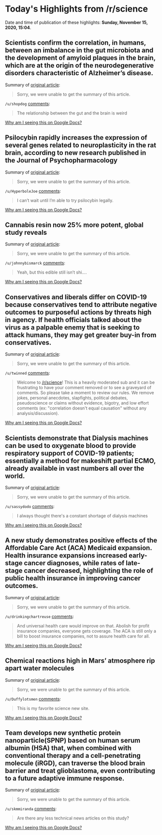 # Today's Highlights from /r/science

Date and time of publication of these highlights: **Sunday, November 15, 2020, 15:04**.

## Scientists confirm the correlation, in humans, between an imbalance in the gut microbiota and the development of amyloid plaques in the brain, which are at the origin of the neurodegenerative disorders characteristic of Alzheimer’s disease.

Summary of [original article](https://www.eurekalert.org/pub_releases/2020-11/udg-lba111320.php):

> Sorry, we were unable to get the summary of this article.

`/u/shopdog` [comments](https://www.reddit.com/r/science/comments/jukkts/scientists_confirm_the_correlation_in_humans/):

> The relationship between the gut and the brain is weird

[Why am I seeing this on Google Docs?](https://docs.google.com/document/d/1Dc6We63vOXIZsc0op-Bt4abqkYjXzOigalQqFxmvvbM/edit?usp=sharing)

## Psilocybin rapidly increases the expression of several genes related to neuroplasticity in the rat brain, according to new research published in the Journal of Psychopharmacology

Summary of [original article](https://www.psypost.org/2020/11/psilocybin-increase-the-expression-neuroplasticity-related-genes-in-rats-58536):

> Sorry, we were unable to get the summary of this article.

`/u/HyperboleJoe` [comments](https://www.reddit.com/r/science/comments/jur0i3/psilocybin_rapidly_increases_the_expression_of/):

> I can’t wait until I’m able to try psilocybin legally.

[Why am I seeing this on Google Docs?](https://docs.google.com/document/d/1Dc6We63vOXIZsc0op-Bt4abqkYjXzOigalQqFxmvvbM/edit?usp=sharing)

## Cannabis resin now 25% more potent, global study reveals

Summary of [original article](https://onlinelibrary.wiley.com/doi/full/10.1111/add.15253):

> Sorry, we were unable to get the summary of this article.

`/u/johnnybismarck` [comments](https://www.reddit.com/r/science/comments/juqur0/cannabis_resin_now_25_more_potent_global_study/):

> Yeah, but this edible still isn’t shi....

[Why am I seeing this on Google Docs?](https://docs.google.com/document/d/1Dc6We63vOXIZsc0op-Bt4abqkYjXzOigalQqFxmvvbM/edit?usp=sharing)

## Conservatives and liberals differ on COVID-19 because conservatives tend to attribute negative outcomes to purposeful actions by threats high in agency. If health officials talked about the virus as a palpable enemy that is seeking to attack humans, they may get greater buy-in from conservatives.

Summary of [original article](https://www.eurekalert.org/pub_releases/2020-11/lu-hwc111320.php):

> Sorry, we were unable to get the summary of this article.

`/u/twinned` [comments](https://www.reddit.com/r/science/comments/jud6z7/conservatives_and_liberals_differ_on_covid19/):

>  Welcome to [/r/science](https://www.reddit.com/r/science)! This is a heavily moderated sub and it can be frustrating to have your comment removed or to see a graveyard of comments. So please take a moment to review our rules. We remove jokes, personal anecdotes, slapfights, political debates, pseudoscience or claims without evidence, bigotry, and low effort comments (ex: "correlation doesn't equal causation" without any analysis/discussion).

[Why am I seeing this on Google Docs?](https://docs.google.com/document/d/1Dc6We63vOXIZsc0op-Bt4abqkYjXzOigalQqFxmvvbM/edit?usp=sharing)

## Scientists demonstrate that Dialysis machines can be used to oxygenate blood to provide respiratory support of COVID-19 patients; essentially a method for makeshift partial ECMO, already available in vast numbers all over the world.

Summary of [original article](https://www.hindawi.com/journals/jhe/2020/8862645/):

> Sorry, we were unable to get the summary of this article.

`/u/sassydodo` [comments](https://www.reddit.com/r/science/comments/jujj7j/scientists_demonstrate_that_dialysis_machines_can/):

> I always thought there's a constant shortage of dialysis machines

[Why am I seeing this on Google Docs?](https://docs.google.com/document/d/1Dc6We63vOXIZsc0op-Bt4abqkYjXzOigalQqFxmvvbM/edit?usp=sharing)

## A new study demonstrates positive effects of the Affordable Care Act (ACA) Medicaid expansion. Health insurance expansions increased early-stage cancer diagnoses, while rates of late-stage cancer decreased, highlighting the role of public health insurance in improving cancer outcomes.

Summary of [original article](https://www.upmc.com/media/news/111220-ajpm-aca):

> Sorry, we were unable to get the summary of this article.

`/u/drinkingchartreuse` [comments](https://www.reddit.com/r/science/comments/jukzbl/a_new_study_demonstrates_positive_effects_of_the/):

> And universal health care would improve on that. Abolish for profit insurance companies, everyone gets coverage. The ACA is still only a bill to boost insurance companies, not to assure health care for all.

[Why am I seeing this on Google Docs?](https://docs.google.com/document/d/1Dc6We63vOXIZsc0op-Bt4abqkYjXzOigalQqFxmvvbM/edit?usp=sharing)

## Chemical reactions high in Mars’ atmosphere rip apart water molecules

Summary of [original article](https://www.sciencenews.org/article/mars-water-molecules-upper-atmosphere-chemical-reactions):

> Sorry, we were unable to get the summary of this article.

`/u/Duffylotsmen` [comments](https://www.reddit.com/r/science/comments/juo7e2/chemical_reactions_high_in_mars_atmosphere_rip/):

> This is my favorite science new site.

[Why am I seeing this on Google Docs?](https://docs.google.com/document/d/1Dc6We63vOXIZsc0op-Bt4abqkYjXzOigalQqFxmvvbM/edit?usp=sharing)

## Team develops new synthetic protein nanoparticle(SPNP) based on human serum albumin (HSA) that, when combined with conventional therapy and a cell-penetrating molecule (iRGD), can traverse the blood brain barrier and treat glioblastoma, even contributing to a future adaptive immune response.

Summary of [original article](https://www.nature.com/articles/s41467-020-19225-7):

> Sorry, we were unable to get the summary of this article.

`/u/skmmiranda` [comments](https://www.reddit.com/r/science/comments/jumsl2/team_develops_new_synthetic_protein/):

> Are there any less technical news articles on this study?

[Why am I seeing this on Google Docs?](https://docs.google.com/document/d/1Dc6We63vOXIZsc0op-Bt4abqkYjXzOigalQqFxmvvbM/edit?usp=sharing)

